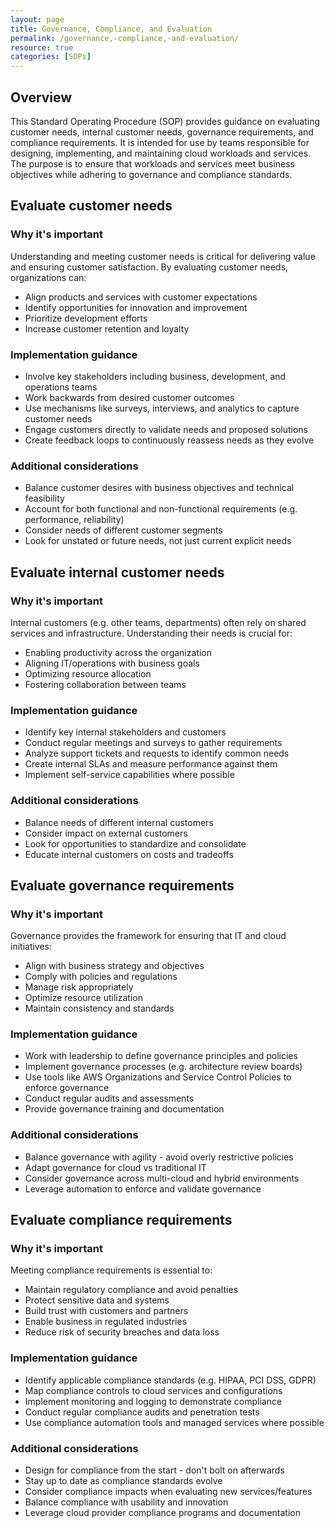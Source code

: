 ```yaml
---
layout: page
title: Governance, Compliance, and Evaluation
permalink: /governance,-compliance,-and-evaluation/
resource: true
categories: [SOPs]
---
```



## Overview

This Standard Operating Procedure (SOP) provides guidance on evaluating customer needs, internal customer needs, governance requirements, and compliance requirements. It is intended for use by teams responsible for designing, implementing, and maintaining cloud workloads and services. The purpose is to ensure that workloads and services meet business objectives while adhering to governance and compliance standards.

## Evaluate customer needs

### Why it's important

Understanding and meeting customer needs is critical for delivering value and ensuring customer satisfaction. By evaluating customer needs, organizations can:

- Align products and services with customer expectations
- Identify opportunities for innovation and improvement  
- Prioritize development efforts
- Increase customer retention and loyalty

### Implementation guidance

- Involve key stakeholders including business, development, and operations teams
- Work backwards from desired customer outcomes
- Use mechanisms like surveys, interviews, and analytics to capture customer needs
- Engage customers directly to validate needs and proposed solutions
- Create feedback loops to continuously reassess needs as they evolve

### Additional considerations

- Balance customer desires with business objectives and technical feasibility
- Account for both functional and non-functional requirements (e.g. performance, reliability)
- Consider needs of different customer segments
- Look for unstated or future needs, not just current explicit needs

## Evaluate internal customer needs  

### Why it's important

Internal customers (e.g. other teams, departments) often rely on shared services and infrastructure. Understanding their needs is crucial for:

- Enabling productivity across the organization
- Aligning IT/operations with business goals
- Optimizing resource allocation
- Fostering collaboration between teams

### Implementation guidance

- Identify key internal stakeholders and customers
- Conduct regular meetings and surveys to gather requirements
- Analyze support tickets and requests to identify common needs
- Create internal SLAs and measure performance against them
- Implement self-service capabilities where possible

### Additional considerations

- Balance needs of different internal customers
- Consider impact on external customers
- Look for opportunities to standardize and consolidate
- Educate internal customers on costs and tradeoffs

## Evaluate governance requirements

### Why it's important

Governance provides the framework for ensuring that IT and cloud initiatives:

- Align with business strategy and objectives  
- Comply with policies and regulations
- Manage risk appropriately
- Optimize resource utilization
- Maintain consistency and standards

### Implementation guidance

- Work with leadership to define governance principles and policies
- Implement governance processes (e.g. architecture review boards)
- Use tools like AWS Organizations and Service Control Policies to enforce governance 
- Conduct regular audits and assessments
- Provide governance training and documentation

### Additional considerations

- Balance governance with agility - avoid overly restrictive policies
- Adapt governance for cloud vs traditional IT
- Consider governance across multi-cloud and hybrid environments
- Leverage automation to enforce and validate governance

## Evaluate compliance requirements

### Why it's important

Meeting compliance requirements is essential to:

- Maintain regulatory compliance and avoid penalties
- Protect sensitive data and systems
- Build trust with customers and partners
- Enable business in regulated industries
- Reduce risk of security breaches and data loss

### Implementation guidance

- Identify applicable compliance standards (e.g. HIPAA, PCI DSS, GDPR)
- Map compliance controls to cloud services and configurations
- Implement monitoring and logging to demonstrate compliance
- Conduct regular compliance audits and penetration tests
- Use compliance automation tools and managed services where possible

### Additional considerations 

- Design for compliance from the start - don't bolt on afterwards
- Stay up to date as compliance standards evolve
- Consider compliance impacts when evaluating new services/features
- Balance compliance with usability and innovation
- Leverage cloud provider compliance programs and documentation
